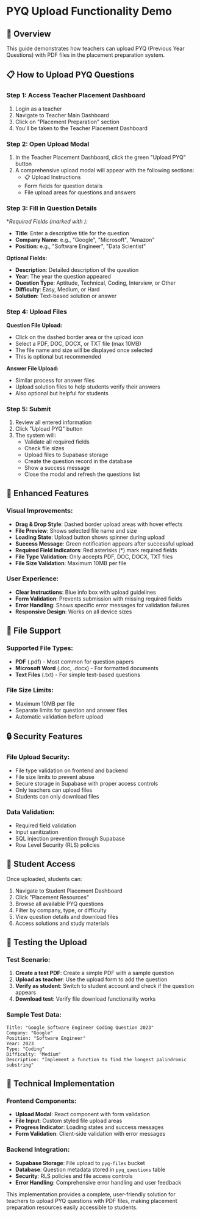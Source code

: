 # PYQ Upload Functionality Demo

## 🎯 Overview
This guide demonstrates how teachers can upload PYQ (Previous Year Questions) with PDF files in the placement preparation system.

## 📋 How to Upload PYQ Questions

### Step 1: Access Teacher Placement Dashboard
1. Login as a teacher
2. Navigate to Teacher Main Dashboard
3. Click on "Placement Preparation" section
4. You'll be taken to the Teacher Placement Dashboard

### Step 2: Open Upload Modal
1. In the Teacher Placement Dashboard, click the green "Upload PYQ" button
2. A comprehensive upload modal will appear with the following sections:
   - 📋 Upload Instructions
   - Form fields for question details
   - File upload areas for questions and answers

### Step 3: Fill in Question Details
**Required Fields (marked with *):**
- **Title**: Enter a descriptive title for the question
- **Company Name**: e.g., "Google", "Microsoft", "Amazon"
- **Position**: e.g., "Software Engineer", "Data Scientist"

**Optional Fields:**
- **Description**: Detailed description of the question
- **Year**: The year the question appeared
- **Question Type**: Aptitude, Technical, Coding, Interview, or Other
- **Difficulty**: Easy, Medium, or Hard
- **Solution**: Text-based solution or answer

### Step 4: Upload Files
**Question File Upload:**
- Click on the dashed border area or the upload icon
- Select a PDF, DOC, DOCX, or TXT file (max 10MB)
- The file name and size will be displayed once selected
- This is optional but recommended

**Answer File Upload:**
- Similar process for answer files
- Upload solution files to help students verify their answers
- Also optional but helpful for students

### Step 5: Submit
1. Review all entered information
2. Click "Upload PYQ" button
3. The system will:
   - Validate all required fields
   - Check file sizes
   - Upload files to Supabase storage
   - Create the question record in the database
   - Show a success message
   - Close the modal and refresh the questions list

## 🎨 Enhanced Features

### Visual Improvements:
- **Drag & Drop Style**: Dashed border upload areas with hover effects
- **File Preview**: Shows selected file name and size
- **Loading State**: Upload button shows spinner during upload
- **Success Message**: Green notification appears after successful upload
- **Required Field Indicators**: Red asterisks (*) mark required fields
- **File Type Validation**: Only accepts PDF, DOC, DOCX, TXT files
- **File Size Validation**: Maximum 10MB per file

### User Experience:
- **Clear Instructions**: Blue info box with upload guidelines
- **Form Validation**: Prevents submission with missing required fields
- **Error Handling**: Shows specific error messages for validation failures
- **Responsive Design**: Works on all device sizes

## 📁 File Support

### Supported File Types:
- **PDF** (.pdf) - Most common for question papers
- **Microsoft Word** (.doc, .docx) - For formatted documents
- **Text Files** (.txt) - For simple text-based questions

### File Size Limits:
- Maximum 10MB per file
- Separate limits for question and answer files
- Automatic validation before upload

## 🔒 Security Features

### File Upload Security:
- File type validation on frontend and backend
- File size limits to prevent abuse
- Secure storage in Supabase with proper access controls
- Only teachers can upload files
- Students can only download files

### Data Validation:
- Required field validation
- Input sanitization
- SQL injection prevention through Supabase
- Row Level Security (RLS) policies

## 🎯 Student Access

Once uploaded, students can:
1. Navigate to Student Placement Dashboard
2. Click "Placement Resources"
3. Browse all available PYQ questions
4. Filter by company, type, or difficulty
5. View question details and download files
6. Access solutions and study materials

## 🚀 Testing the Upload

### Test Scenario:
1. **Create a test PDF**: Create a simple PDF with a sample question
2. **Upload as teacher**: Use the upload form to add the question
3. **Verify as student**: Switch to student account and check if the question appears
4. **Download test**: Verify file download functionality works

### Sample Test Data:
```
Title: "Google Software Engineer Coding Question 2023"
Company: "Google"
Position: "Software Engineer"
Year: 2023
Type: "Coding"
Difficulty: "Medium"
Description: "Implement a function to find the longest palindromic substring"
```

## 🔧 Technical Implementation

### Frontend Components:
- **Upload Modal**: React component with form validation
- **File Input**: Custom styled file upload areas
- **Progress Indicator**: Loading states and success messages
- **Form Validation**: Client-side validation with error messages

### Backend Integration:
- **Supabase Storage**: File upload to `pyq-files` bucket
- **Database**: Question metadata stored in `pyq_questions` table
- **Security**: RLS policies and file access controls
- **Error Handling**: Comprehensive error handling and user feedback

This implementation provides a complete, user-friendly solution for teachers to upload PYQ questions with PDF files, making placement preparation resources easily accessible to students. 